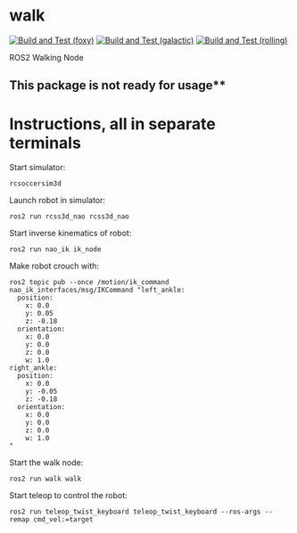 # walk

[![Build and Test (foxy)](https://github.com/ijnek/walk/actions/workflows/build_and_test_foxy.yaml/badge.svg)](https://github.com/ijnek/walk/actions/workflows/build_and_test_foxy.yaml)
[![Build and Test (galactic)](https://github.com/ijnek/walk/actions/workflows/build_and_test_galactic.yaml/badge.svg)](https://github.com/ijnek/walk/actions/workflows/build_and_test_galactic.yaml)
[![Build and Test (rolling)](https://github.com/ijnek/walk/actions/workflows/build_and_test_rolling.yaml/badge.svg)](https://github.com/ijnek/walk/actions/workflows/build_and_test_rolling.yaml)

ROS2 Walking Node

## This package is not ready for usage**

# Instructions, all in separate terminals

Start simulator:
```
rcsoccersim3d
```

Launch robot in simulator:
```
ros2 run rcss3d_nao rcss3d_nao
```

Start inverse kinematics of robot:
```
ros2 run nao_ik ik_node 
```

Make robot crouch with:
```
ros2 topic pub --once /motion/ik_command nao_ik_interfaces/msg/IKCommand "left_ankle:
  position:
    x: 0.0
    y: 0.05
    z: -0.18
  orientation:
    x: 0.0
    y: 0.0
    z: 0.0
    w: 1.0
right_ankle:
  position:
    x: 0.0
    y: -0.05
    z: -0.18
  orientation:
    x: 0.0
    y: 0.0
    z: 0.0
    w: 1.0
"
```

Start the walk node:
```
ros2 run walk walk
```

Start teleop to control the robot:
```
ros2 run teleop_twist_keyboard teleop_twist_keyboard --ros-args --remap cmd_vel:=target
```